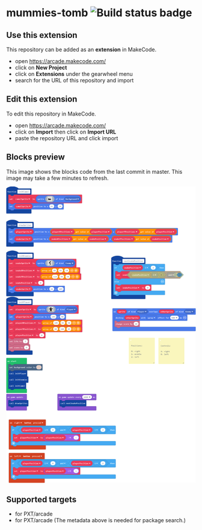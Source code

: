 # mummies-tomb ![Build status badge](https://github.com/ilmaestro/mummies-tomb/workflows/MakeCode/badge.svg)



## Use this extension

This repository can be added as an **extension** in MakeCode.

* open https://arcade.makecode.com/
* click on **New Project**
* click on **Extensions** under the gearwheel menu
* search for the URL of this repository and import

## Edit this extension

To edit this repository in MakeCode.

* open https://arcade.makecode.com/
* click on **Import** then click on **Import URL**
* paste the repository URL and click import

## Blocks preview

This image shows the blocks code from the last commit in master.
This image may take a few minutes to refresh.

![A rendered view of the blocks](https://github.com/ilmaestro/mummies-tomb/raw/master/.makecode/blocks.png)

## Supported targets

* for PXT/arcade
* for PXT/arcade
(The metadata above is needed for package search.)

